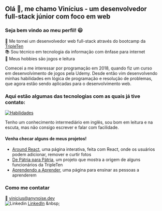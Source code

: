 ## Olá 👋, me chamo Vinícius - um desenvolvedor full-stack júnior com foco em web
### Seja bem vindo ao meu perfil! 😃

🌱 Me tornei um desenvolvedor web full-stack através do bootcamp da [TripleTen](https://tripleten.com/pt-bra/web/meet/)  
📚 Sou técnico em tecnologia da informação com ênfase para internet  
💬 Meus hobbies são jogos e leitura  

Comecei a me interessar por programação em 2018, quando fiz um curso em desenvolvimento de jogos pela Udemy. Desde então vim desenvolvendo minhas habilidades em lógica de programação e resolução de problemas, que agora estão sendo aplicadas para o desenvolvimento web.

### Aqui estão algumas das tecnologias com as quais já tive contato:
[![Habilidades](https://skillicons.dev/icons?i=react,js,html,css,nodejs,express,rust,unity,cs,vscode,figma,vue&perline=6)](https://skillicons.dev)

Tenho um conhecimento intermediário em inglês, sou bom em leitura e na escuta, mas não consigo escrever e falar com facilidade.

#### Venha checar alguns de meus projetos!
- [Around React](https://github.com/anynoise00/around-react_ptbr), uma página interativa, feita com React, onde os usuários podem adicionar, remover e curtir fotos
- [De Pátria para Pátria](https://github.com/anynoise00/web_project_3_ptbr), um projeto que mostra a origem de alguns funcionários da TripleTen
- [Aprendendo a Aprender](https://github.com/anynoise00/web_project_1_ptbr), uma página para ensinar as pessoas a aprenderem

### Como me contatar
📧 vinicius@anynoise.dev  
![Linkedin](https://i.stack.imgur.com/gVE0j.png) [LinkedIn]([https://www.linkedin.com/in/vp-213651197/](https://www.linkedin.com/in/vinip-dev/)https://www.linkedin.com/in/vinip-dev/)
&nbsp;
